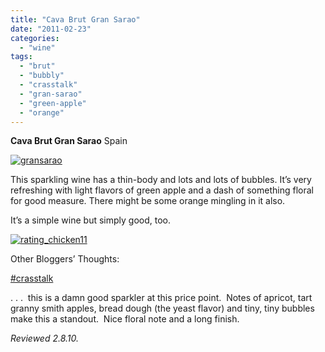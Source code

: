 ```yaml
---
title: "Cava Brut Gran Sarao"
date: "2011-02-23"
categories:
  - "wine"
tags:
  - "brut"
  - "bubbly"
  - "crasstalk"
  - "gran-sarao"
  - "green-apple"
  - "orange"
---
```


**Cava Brut Gran Sarao** Spain

[![](http://s3.amazonaws.com/thegourmez-wpmedia/2011/02/gransarao.jpg "gransarao")](http://s3.amazonaws.com/thegourmez-wpmedia/2011/02/gransarao.jpg)

This sparkling wine has a thin-body and lots and lots of bubbles. It’s very refreshing with light flavors of green apple and a dash of something floral for good measure. There might be some orange mingling in it also.

It’s a simple wine but simply good, too.

[![](http://s3.amazonaws.com/thegourmez-wpmedia/2009/02/rating_chicken11.gif "rating_chicken11")](http://s3.amazonaws.com/thegourmez-wpmedia/2009/02/rating_chicken11.gif)

Other Bloggers’ Thoughts:

[#crasstalk](http://crasstalk.com/2010/12/bubble-bubble-toil-and-trouble/)

. . .  this is a damn good sparkler at this price point.  Notes of apricot, tart granny smith apples, bread dough (the yeast flavor) and tiny, tiny bubbles make this a standout.  Nice floral note and a long finish.

_Reviewed 2.8.10._

